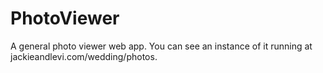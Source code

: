 PhotoViewer
===========

A general photo viewer web app. You can see an instance of it running at jackieandlevi.com/wedding/photos.

